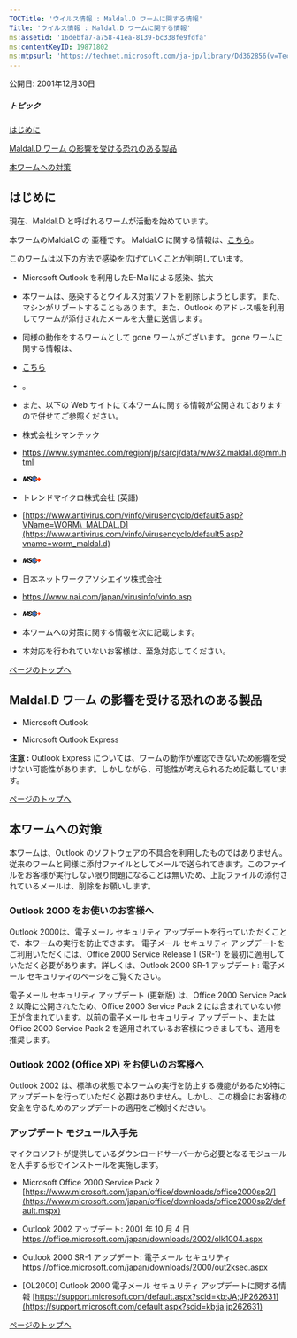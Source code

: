 ```yaml
---
TOCTitle: 'ウイルス情報 : Maldal.D ワームに関する情報'
Title: 'ウイルス情報 : Maldal.D ワームに関する情報'
ms:assetid: '16debfa7-a758-41ea-8139-bc338fe9fdfa'
ms:contentKeyID: 19871802
ms:mtpsurl: 'https://technet.microsoft.com/ja-jp/library/Dd362856(v=TechNet.10)'
---
```


公開日: 2001年12月30日

##### トピック

[](#ez)[はじめに](#ez)

[](#epc)[Maldal.D ワーム の影響を受ける恐れのある製品](#epc)

[](#e2c)[本ワームへの対策](#e2c)

はじめに
--------

現在、Maldal.D と呼ばれるワームが活動を始めています。

本ワームのMaldal.C の 亜種です。 Maldal.C に関する情報は、[こちら](https://technet.microsoft.com/ja-jp/library/14c88444-c19e-4f3a-87b9-17e459b1fd2e(v=TechNet.10))。

このワームは以下の方法で感染を広げていくことが判明しています。

-   Microsoft Outlook を利用したE-Mailによる感染、拡大


-   本ワームは、感染するとウイルス対策ソフトを削除しようとします。また、マシンがリブートすることもあります。また、Outlook のアドレス帳を利用してワームが添付されたメールを大量に送信します。

-   同様の動作をするワームとして gone ワームがございます。 gone ワームに関する情報は、
-   [こちら](https://technet.microsoft.com/ja-jp/library/e3d90462-4421-4f07-895f-ec6bdc61fdbf(v=TechNet.10))
-   。

-   また、以下の Web サイトにて本ワームに関する情報が公開されておりますので併せてご参照ください。

-   株式会社シマンテック

-   <https://www.symantec.com/region/jp/sarcj/data/w/w32.maldal.d@mm.html>
-   ![](images/Dd362856.leave-ms(ja-jp,TechNet.10).gif)

-   トレンドマイクロ株式会社 (英語)

-   [https://www.antivirus.com/vinfo/virusencyclo/default5.asp?VName=WORM\_MALDAL.D](https://www.antivirus.com/vinfo/virusencyclo/default5.asp?vname=worm_maldal.d)
-   ![](images/Dd362856.leave-ms(ja-jp,TechNet.10).gif)

-   日本ネットワークアソシエイツ株式会社

-   <https://www.nai.com/japan/virusinfo/vinfo.asp>
-   ![](images/Dd362856.leave-ms(ja-jp,TechNet.10).gif)

-   本ワームへの対策に関する情報を次に記載します。


-   本対応を行われていないお客様は、至急対応してください。


[](#mainsection)[ページのトップへ](#mainsection)

Maldal.D ワーム の影響を受ける恐れのある製品
--------------------------------------------

-   Microsoft Outlook


-   Microsoft Outlook Express

**注意 :** Outlook Express については、ワームの動作が確認できないため影響を受けない可能性があります。しかしながら、可能性が考えられるため記載しています。

[](#mainsection)[ページのトップへ](#mainsection)

本ワームへの対策
----------------

本ワームは、Outlook のソフトウェアの不具合を利用したものではありません。従来のワームと同様に添付ファイルとしてメールで送られてきます。このファイルをお客様が実行しない限り問題になることは無いため、上記ファイルの添付されているメールは、削除をお願いします。

### Outlook 2000 をお使いのお客様へ

Outlook 2000は、電子メール セキュリティ アップデートを行っていただくことで、本ワームの実行を防止できます。 電子メール セキュリティ アップデートをご利用いただくには、Office 2000 Service Release 1 (SR-1) を最初に適用していただく必要があります。詳しくは、Outlook 2000 SR-1 アップデート: 電子メール セキュリティのページをご覧ください。

電子メール セキュリティ アップデート (更新版) は、Office 2000 Service Pack 2 以降に公開されたため、Office 2000 Service Pack 2 には含まれていない修正が含まれています。以前の電子メール セキュリティ アップデート、または Office 2000 Service Pack 2 を適用されているお客様につきましても、適用を推奨します。

### Outlook 2002 (Office XP) をお使いのお客様へ

Outlook 2002 は、標準の状態で本ワームの実行を防止する機能があるため特にアップデートを行っていただく必要はありません。しかし、この機会にお客様の安全を守るためのアップデートの適用をご検討ください。

### アップデート モジュール入手先

マイクロソフトが提供しているダウンロードサーバーから必要となるモジュールを入手する形でインストールを実施します。

-   Microsoft Office 2000 Service Pack 2
    [https://www.microsoft.com/japan/office/downloads/office2000sp2/](https://www.microsoft.com/japan/office/downloads/office2000sp2/default.mspx)


-   Outlook 2002 アップデート: 2001 年 10 月 4 日
    <https://office.microsoft.com/japan/downloads/2002/olk1004.aspx>


-   Outlook 2000 SR-1 アップデート: 電子メール セキュリティ
    <https://office.microsoft.com/japan/downloads/2000/out2ksec.aspx>


-   \[OL2000\] Outlook 2000 電子メール セキュリティ アップデートに関する情報
    [https://support.microsoft.com/default.aspx?scid=kb;JA;JP262631](https://support.microsoft.com/default.aspx?scid=kb;ja;jp262631)



[](#mainsection)[ページのトップへ](#mainsection)
